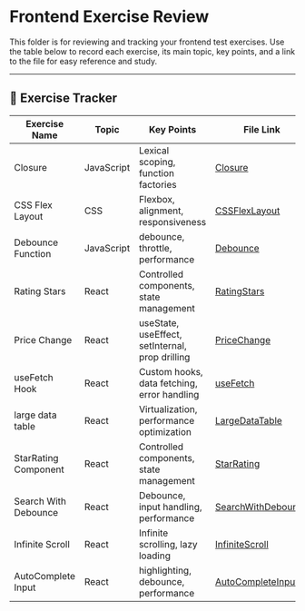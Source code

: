 # Frontend Exercise Review

This folder is for reviewing and tracking your frontend test exercises. Use the table below to record each exercise, its main topic, key points, and a link to the file for easy reference and study.

---

## 📁 Exercise Tracker

| Exercise Name      | Topic        | Key Points                        | File Link                          |
|--------------------|-------------|-----------------------------------|------------------------------------|
| Closure    | JavaScript         | Lexical scoping, function factories| [Closure](./Closure.js) 
| CSS Flex Layout    | CSS         | Flexbox, alignment, responsiveness| [CSSFlexLayout](./CSS_Page_Layout.html) |
| Debounce Function   | JavaScript  | debounce, throttle, performance    | [Debounce](./Debounce.js)|
| Rating Stars        | React       | Controlled components, state management | [RatingStars](./RatingStar.jsx) |
| Price Change        | React       | useState, useEffect, setInternal, prop drilling | [PriceChange](./PriceChange.jsx) |
| useFetch Hook       | React       | Custom hooks, data fetching, error handling | [useFetch](./UseFetch.js) |
| large data table | React       | Virtualization, performance optimization | [LargeDataTable](./LargeDataTable.jsx) |
| StarRating Component | React       | Controlled components, state management | [StarRating](./StarRating.jsx) |
| Search With Debounce | React       | Debounce, input handling, performance | [SearchWithDebounce](./SearchWithDebounce.jsx) |
| Infinite Scroll      | React       | Infinite scrolling, lazy loading      | [InfiniteScroll](./InfiniteScroll.jsx) |
| AutoComplete Input   | React       | highlighting, debounce, performance | [AutoCompleteInput](./AutoCompleteInput.jsx) |
